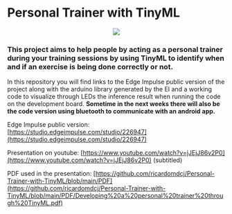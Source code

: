 # Personal Trainer with TinyML

<p align="center">
  <img src="https://github.com/ricardomdcj/Personal-Trainer-with-TinyML/blob/main/Images/3D%20Casing.png" />
</p>


### This project aims to help people by acting as a personal trainer during your training sessions by using TinyML to identify when and if an exercise is being done correctly or not.

In this repository you will find links to the Edge Impulse public version of the project along with the arduino library generated by the EI and a working code to visualize through LEDs the inference result when running the code on the development board. **Sometime in the next weeks there will also be the code version using bluetooth to communicate with an android app.**

Edge Impulse public version: [https://studio.edgeimpulse.com/studio/226947](https://studio.edgeimpulse.com/studio/226947)

Presentation on youtube: [https://www.youtube.com/watch?v=jJEjJ86v2P0](https://www.youtube.com/watch?v=jJEjJ86v2P0) (subtitled)

PDF used in the presentation: [https://github.com/ricardomdcj/Personal-Trainer-with-TinyML/blob/main/PDF](https://github.com/ricardomdcj/Personal-Trainer-with-TinyML/blob/main/PDF/Developing%20a%20personal%20trainer%20through%20TinyML.pdf)


